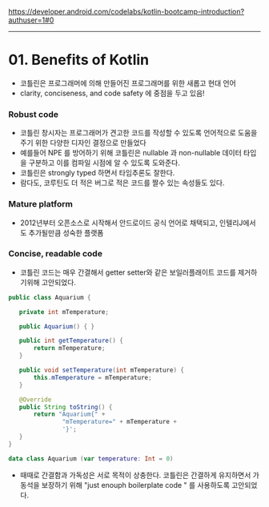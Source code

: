 
https://developer.android.com/codelabs/kotlin-bootcamp-introduction?authuser=1#0

---
# 01. Benefits of Kotlin


- 코틀린은 프로그래머에 의해 만들어진 프로그래머를 위한 새롭고 현대 언어
- clarity, conciseness, and code safety 에 중점을 두고 있음!

### Robust code

- 코틀린 창시자는 프로그래머가 견고한 코드를 작성할 수 있도록 언어적으로 도움을 주기 위한 다양한 디자인 결정으로 만들었다
- 예를들어 NPE 를 방어하기 위해 코틀린은 nullable 과 non-nullable 데이터 타입을 구분하고 이를 컴파일 시점에 알 수 있도록 도와준다.
- 코틀린은 strongly typed 하면서 타임추론도 잘한다.
- 람다도, 코루틴도 더 적은 버그로 적은 코드를 짤수 있는 속성들도 있다.

### Mature platform

- 2012년부터 오픈소스로 시작해서 안드로이드 공식 언어로 채택되고, 인텔리J에서도  추가될만큼 성숙한 플랫폼

### Concise, readable code

- 코틀린 코드는 매우 간결해서 getter setter와 같은 보일러플래이트 코드를 제거하기위해 고안되었다.

```java
public class Aquarium {

   private int mTemperature;

   public Aquarium() { }

   public int getTemperature() {
       return mTemperature;
   }

   public void setTemperature(int mTemperature) {
       this.mTemperature = mTemperature;
   }

   @Override
   public String toString() {
       return "Aquarium{" +
               "mTemperature=" + mTemperature +
               '}';
   }
}
```

```kotlin
data class Aquarium (var temperature: Int = 0)
```

- 때때로 간결함과 가독성은 서로 목적이 상충한다. 코틀린은 간결하게 유지하면서 가동석을 보장하기 위해 "just enouph boilerplate code " 를 사용하도록 고안되었다.